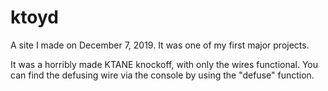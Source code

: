 # ktoyd
A site I made on December 7, 2019. It was one of my first major projects.

It was a horribly made KTANE knockoff, with only the wires functional.
You can find the defusing wire via the console by using the "defuse" function.
